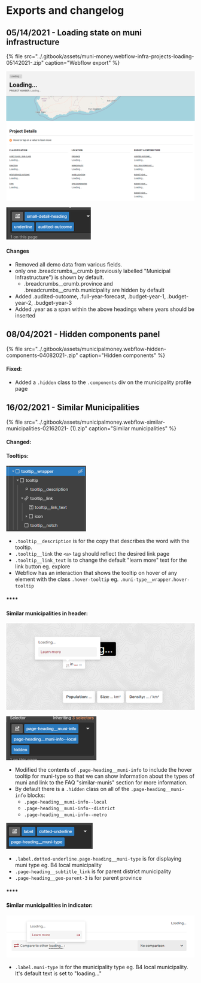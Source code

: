 # Exports and changelog

## 05/14/2021 - Loading state on muni infrastructure

{% file src="../.gitbook/assets/muni-money.webflow-infra-projects-loading-05142021-.zip" caption="Webflow export" %}

![Loading state preview](../.gitbook/assets/image%20%2813%29.png)

![custom classes for various headings](../.gitbook/assets/image%20%2812%29.png)

#### Changes

* Removed all demo data from various fields.
* only one .breadcrumbs\_\_crumb \(previously labelled "Municipal Infrastructure"\) is shown by default.
  * .breadcrumbs\_\_crumb.province and .breadcrumbs\_\_crumb.municipality are hidden by default
* Added .audited-outcome, .full-year-forecast, .budget-year-1, .budget-year-2, .budget-year-3
* Added .year as a span within the above headings where years should be inserted

## 08/04/2021 - Hidden components panel

{% file src="../.gitbook/assets/municipalmoney.webflow-hidden-components-04082021-.zip" caption="Hidden components" %}

#### Fixed:

* Added a `.hidden` class to the `.components` div on the municipality profile page

## 16/02/2021 - Similar Municipalities 

{% file src="../.gitbook/assets/municipalmoney.webflow-similar-municipalities-02162021- \(1\).zip" caption="Similar municipalities" %}

#### Changed:

#### **Tooltips:**

![](../.gitbook/assets/image.png)

* `.tooltip__description` is for the copy that describes the word with the tooltip. 
* `.tooltip__link` the `<a>` tag should reflect the desired link page 
* `.tooltip__link_text` is to change the default "learn more" text for the link button eg. explore
* Webflow has an interaction that shows the tooltip on hover of any element with the class `.hover-tooltip` eg. `.muni-type__wrapper.hover-tooltip`

#### \*\*\*\*

#### **Similar municipalities in header:**

![Feature in default state](../.gitbook/assets/image%20%281%29.png)

![Muni info structure in default state](../.gitbook/assets/image%20%282%29.png)

* Modified the contents of `.page-heading__muni-info` to include the hover tooltip for muni-type so that we can show information about the types of muni and link to the FAQ "similar-munis" section for more information.
* By default there is a `.hidden` class on all of the `.page-heading__muni-info` blocks: 
  * `.page-heading__muni-info--local`
  * `.page-heading__muni-info--district`
  * `.page-heading__muni-info--metro`

![page-heading\_\_muni-type](../.gitbook/assets/image%20%287%29.png)

* `.label.dotted-underline.page-heading__muni-type` is for displaying muni type eg. B4 local municipality
* `.page-heading__subtitle_link` is for parent district municipality
* `.page-heading__geo-parent-3` is for parent province

#### \*\*\*\*

#### **Similar municipalities in indicator:**

![](../.gitbook/assets/image%20%285%29.png)

* `.label.muni-type` is for the municipality type eg. B4 local municipality. It's default text is set to "loading..."



